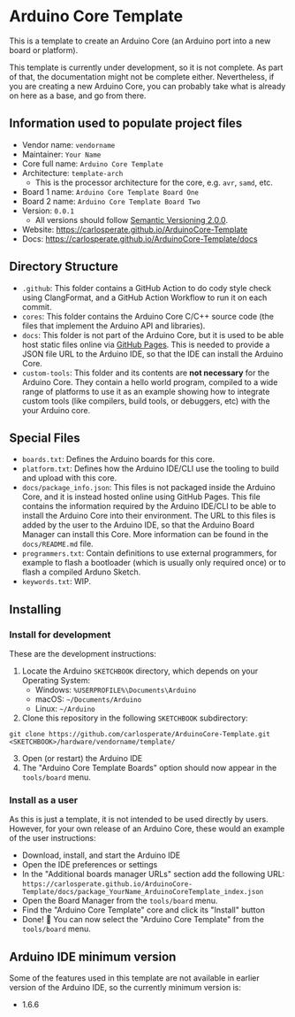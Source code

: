 # Arduino Core Template

This is a template to create an Arduino Core (an Arduino port into a new board
or platform).

This template is currently under development, so it is not complete. As part
of that, the documentation might not be complete either.
Nevertheless, if you are creating a new Arduino Core, you can probably take
what is already on here as a base, and go from there.


## Information used to populate project files

- Vendor name: `vendorname`
- Maintainer: `Your Name`
- Core full name: `Arduino Core Template`
- Architecture: `template-arch`
    - This is the processor architecture for the core, e.g. `avr`, `samd`, etc.
- Board 1 name: `Arduino Core Template Board One`
- Board 2 name: `Arduino Core Template Board Two`
- Version: `0.0.1`
    - All versions should follow
      [Semantic Versioning 2.0.0](https://semver.org/spec/v2.0.0.html).
- Website: https://carlosperate.github.io/ArduinoCore-Template
- Docs: https://carlosperate.github.io/ArduinoCore-Template/docs


## Directory Structure

- `.github`: This folder contains a GitHub Action to do cody style check using
  ClangFormat, and a GitHub Action Workflow to run it on each commit.
- `cores`: This folder contains the Arduino Core C/C++ source code (the files
  that implement the Arduino API and libraries).
- `docs`: This folder is not part of the Arduino Core, but it is used to be
  able host static files online via [GitHub Pages](https://pages.github.com/).
  This is needed to provide a JSON file URL to the Arduino IDE, so that the
  IDE can install the Arduino Core.
- `custom-tools`: This folder and its contents are **not necessary** for the
  Arduino Core. They contain a hello world program, compiled to a wide range
  of platforms to use it as an example showing how to integrate custom tools
  (like compilers, build tools, or debuggers, etc) with the your Arduino core.


## Special Files

- `boards.txt`: Defines the Arduino boards for this core.
- `platform.txt`: Defines how the Arduino IDE/CLI use the tooling to build
  and upload with this core.
- `docs/package_info.json`: This files is not packaged inside the Arduino Core,
  and it is instead hosted online using GitHub Pages. This file contains the
  information required by the Arduino IDE/CLI to be able to install the Arduino
  Core into their environment.
  The URL to this files is added by the user to the Arduino IDE, so that the
  Arduino Board Manager can install this Core.
  More information can be found in the `docs/README.md` file.
- `programmers.txt`: Contain definitions to use external programmers, for
  example to flash a bootloader (which is usually only required once) or to
  flash a compiled Arduno Sketch.
- `keywords.txt`: WIP.


## Installing

### Install for development

These are the development instructions:
1. Locate the Arduino `SKETCHBOOK` directory, which depends on your Operating
  System:
    - Windows: `%USERPROFILE%\Documents\Arduino`
    - macOS: `~/Documents/Arduino`
    - Linux: `~/Arduino`
2. Clone this repository in the following `SKETCHBOOK` subdirectory:
  ```
  git clone https://github.com/carlosperate/ArduinoCore-Template.git <SKETCHBOOK>/hardware/vendorname/template/
  ```
3. Open (or restart)  the Arduino IDE
4. The "Arduino Core Template Boards" option should now appear in the
  `tools/board` menu.


### Install as a user

As this is just a template, it is not intended to be used directly by users.
However, for your own release of an Arduino Core, these would an example
of the user instructions:

- Download, install, and start the Arduino IDE
- Open the IDE preferences or settings
- In the "Additional boards manager URLs" section add the following URL:
  `https://carlosperate.github.io/ArduinoCore-Template/docs/package_YourName_ArduinoCoreTemplate_index.json`
- Open the Board Manager from the `tools/board` menu.
- Find the "Arduino Core Template" core and click its "Install" button
- Done! 🎉
  You can now select the "Arduino Core Template" from the `tools/board` menu.

## Arduino IDE minimum version

Some of the features used in this template are not available in earlier version
of the Arduino IDE, so the currently minimum version is:

- 1.6.6
